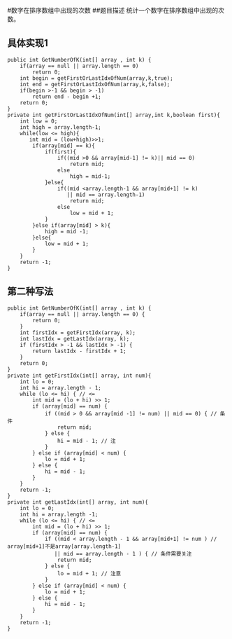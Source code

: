 #数字在排序数组中出现的次数
##题目描述
统计一个数字在排序数组中出现的次数。
## 具体实现1
    public int GetNumberOfK(int[] array , int k) {
    	if(array == null || array.length == 0)
            return 0;
        int begin = getFirstOrLastIdxOfNum(array,k,true);
        int end = getFirstOrLastIdxOfNum(array,k,false);
        if(begin >-1 && begin > -1)
            return end - begin +1;
        return 0;
    }
    private int getFirstOrLastIdxOfNum(int[] array,int k,boolean first){
        int low = 0;
        int high = array.length-1;
        while(low <= high){
           int mid = (low+high)>>1;
            if(array[mid] == k){
                if(first){
                    if((mid >0 && array[mid-1] != k)|| mid == 0)
                        return mid;
                    else
                        high = mid-1;
                }else{
                    if((mid <array.length-1 && array[mid+1] != k)
                       || mid == array.length-1)
                        return mid;
                    else
                        low = mid + 1;
                }
            }else if(array[mid] > k){
                high = mid -1;
            }else{
                low = mid + 1;
            }
        }
        return -1;       
    }

## 第二种写法
    public int GetNumberOfK(int[] array , int k) {
    	if(array == null || array.length == 0) {
            return 0;
        }
        int firstIdx = getFirstIdx(array, k);
        int lastIdx = getLastIdx(array, k);
        if (firstIdx > -1 && lastIdx > -1) {
            return lastIdx - firstIdx + 1;
        }
        return 0;
    }
    private int getFirstIdx(int[] array, int num){
        int lo = 0;
        int hi = array.length - 1;
        while (lo <= hi) { // <=
            int mid = (lo + hi) >> 1;
            if (array[mid] == num) {
                if ((mid > 0 && array[mid -1] != num) || mid == 0) { // 条件
                    return mid;
                } else {
                    hi = mid - 1; // 注
                }
            } else if (array[mid] < num) {
                lo = mid + 1;
            } else {
                hi = mid - 1;
            }
        }
        return -1;
    }
    private int getLastIdx(int[] array, int num){
        int lo = 0;
        int hi = array.length -1;
        while (lo <= hi) { // <=
            int mid = (lo + hi) >> 1;
            if (array[mid] == num) {
                if ((mid < array.length - 1 && array[mid+1] != num ) //  array[mid+1]不是array[array.length-1]
                   || mid == array.length - 1 ) { // 条件需要关注
                    return mid;
                } else {
                    lo = mid + 1; // 注意
                }
            } else if (array[mid] < num) {
                lo = mid + 1;
            } else {
                hi = mid - 1;
            }
        }
        return -1;
    }
